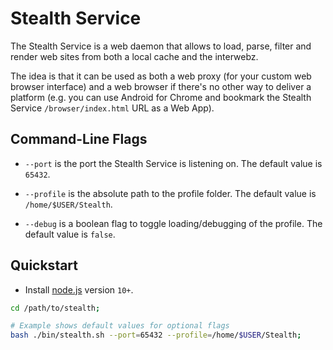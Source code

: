 
# Stealth Service

The Stealth Service is a web daemon that allows to load, parse, filter
and render web sites from both a local cache and the interwebz.

The idea is that it can be used as both a web proxy (for your custom
web browser interface) and a web browser if there's no other way to
deliver a platform (e.g. you can use Android for Chrome and bookmark
the Stealth Service `/browser/index.html` URL as a Web App).


## Command-Line Flags

- `--port` is the port the Stealth Service is listening on.
  The default value is `65432`.

- `--profile` is the absolute path to the profile folder.
  The default value is `/home/$USER/Stealth`.

- `--debug` is a boolean flag to toggle loading/debugging of the profile.
  The default value is `false`.


## Quickstart

- Install [node.js](https://nodejs.org/en/download) version `10+`.

```bash
cd /path/to/stealth;

# Example shows default values for optional flags
bash ./bin/stealth.sh --port=65432 --profile=/home/$USER/Stealth;
```

